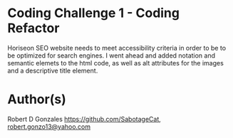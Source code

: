 # Coding Challenge 1 - Coding Refactor

Horiseon SEO website needs to meet accessibility criteria in order to be to be optimized for search engines. I went ahead and added notation and semantic elemets to the html code, as well as alt attributes for the images and a descriptive title element.

# Author(s)
Robert D Gonzales https://github.com/SabotageCat, robert.gonzo13@yahoo.com